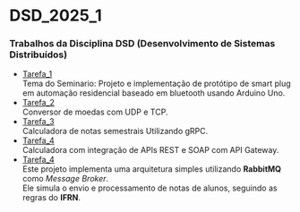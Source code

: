 # DSD_2025_1
### Trabalhos da Disciplina DSD (Desenvolvimento de Sistemas Distribuídos)
- [Tarefa_1](./Tarefa_1)\
Tema do Seminario: Projeto e implementação de protótipo de smart plug em automação residencial baseado em bluetooth usando Arduino Uno.
- [Tarefa_2](./Tarefa_2/README_T2.md)\
Conversor de moedas com UDP e TCP.
- [Tarefa_3](./Tarefa_3/README_T3.md)\
Calculadora de notas semestrais Utilizando gRPC.
- [Tarefa_4](./Tarefa_4/README_T4.md)\
Calculadora com integração de APIs REST e SOAP com API Gateway.
- [Tarefa_4](./Tarefa_5/README_T5.md)\
Este projeto implementa uma arquitetura simples utilizando **RabbitMQ** como *Message Broker*.  
Ele simula o envio e processamento de notas de alunos, seguindo as regras do **IFRN**.